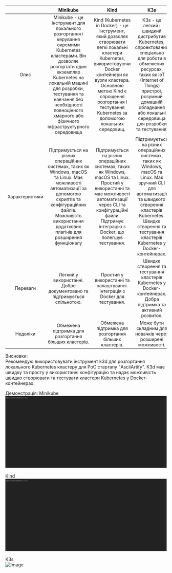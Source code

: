 |                |                                                                                                                                           Minikube                                                                                                                                           |                                                                                                                                Kind                                                                                                                                 |                                                                                                                   K3s                                                                                                                    |
| :------------: | :------------------------------------------------------------------------------------------------------------------------------------------------------------------------------------------------------------------------------------------------------------------------------------------: | :-----------------------------------------------------------------------------------------------------------------------------------------------------------------------------------------------------------------------------------------------------------------: | :--------------------------------------------------------------------------------------------------------------------------------------------------------------------------------------------------------------------------------------: |
|      Опис      | Minikube - це інструмент для локального розгортання і керування окремими Kubernetes кластерами. Він дозволяє розгортати один екземпляр Kubernetes на локальній машині для розробки, тестування та навчання без необхідності повноцінного хмарного або фізичного інфраструктурного середовища | Kind (Kubernetes in Docker) - це інструмент, який дозволяє створювати легкі локальні кластери Kubernetes, використовуючи Docker контейнери як вузли кластера. Основною метою Kind є спрощення розгортання і тестування Kubernetes за допомогою локальних середовищ. | K3s - це легкий і швидкий дистрибутив Kubernetes, спроектований спеціально для роботи в обмежених ресурсах, таких як IoT (Internet of Things) пристрої, розумний домашній обладнання або локальні середовища для розробки та тестування. |
| Характеристики |                             Підтримується на різних операційних системах, таких як Windows, macOS та Linux. Має можливості автоматизації за допомогою скриптів та конфігураційних файлів. Можливість використання додаткових плагінів для розширення функціоналу                             |                  Підтримується на різних операційних системах, таких як Windows, macOS та Linux. Простий у використанні та має можливості автоматизації через CLI та конфігураційні файли. Підтримує інтеграцію з Docker, що полегшує тестування.                   | Підтримується на різних операційних системах, таких як Windows, macOS та Linux. Має зручний CLI для автоматизації та швидкого створення кластерів Kubernetes. Швидке створення та тестування кластерів Kubernetes у Docker-контейнерах.  |
|    Переваги    |                                                                                                           Легкий у використанні. Добре документовано та підтримується спільнотою.                                                                                                            |                                                                                             Простий у використанні та налаштуванні. Інтеграція з Docker для тестування.                                                                                             |                                                             Швидке створення та тестування кластерів Kubernetes у Docker-контейнерах. Добра підтримка та активний розвиток.                                                              |
|    Недоліки    |                                                                                                                    Обмежена підтримка для розгортання більших кластерів.                                                                                                                     |                                                                                                        Обмежена підтримка для розгортання більших кластерів.                                                                                                        |                                                                                       Може бути складним для новачків через розширені можливості.                                                                                        |

Висновки:\
Рекомендую використовувати інструмент k3d для розгортання локального Kubernetes кластеру для PoC стартапу "AsciiArtify". K3d має швидку та просту у використанні конфігурацію та надає можливість швидко створювати та тестувати кластери Kubernetes у Docker-контейнерах.

Демонстрація:
Minikube \
![Image](./minikube.gif)

Kind \
![Image](./kind.gif)

K3s \
![Image](./k3s.gif)
